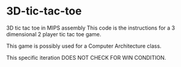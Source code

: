 # 3D-tic-tac-toe
3D tic tac toe in MIPS assembly
This code is the instructions for a 3 dimensional 2 player tic tac toe game.

This game is possibly used for a Computer Architecture class. 

This specific iteration DOES NOT CHECK FOR WIN CONDITION.
